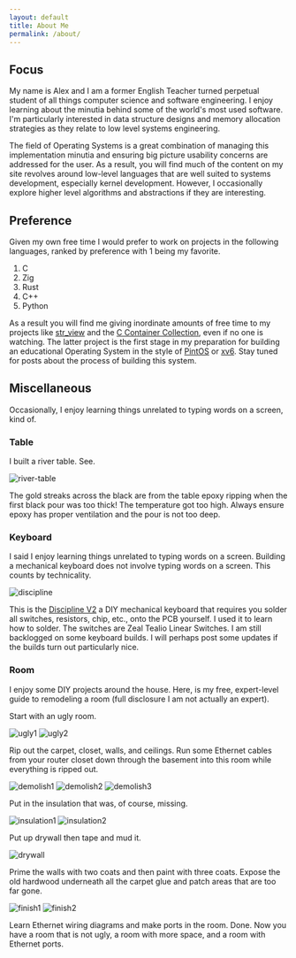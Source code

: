 ```yaml
---
layout: default
title: About Me
permalink: /about/
---
```


## Focus

My name is Alex and I am a former English Teacher turned perpetual student of all things computer science and software engineering. I enjoy learning about the minutia behind some of the world's most used software. I'm particularly interested in data structure designs and memory allocation strategies as they relate to low level systems engineering.

The field of Operating Systems is a great combination of managing this implementation minutia and ensuring big picture usability concerns are addressed for the user. As a result, you will find much of the content on my site revolves around low-level languages that are well suited to systems development, especially kernel development. However, I occasionally explore higher level algorithms and abstractions if they are interesting.

## Preference

Given my own free time I would prefer to work on projects in the following languages, ranked by preference with 1 being my favorite.

1. C
2. Zig
3. Rust
4. C++
5. Python

As a result you will find me giving inordinate amounts of free time to my projects like [str_view](https://github.com/agl-alexglopez/str_view) and the [C Container Collection](https://github.com/agl-alexglopez/ccc), even if no one is watching. The latter project is the first stage in my preparation for building an educational Operating System in the style of [PintOS](https://web.stanford.edu/class/cs140/projects/pintos/pintos_1.html#SEC1) or [xv6](https://github.com/mit-pdos/xv6-riscv). Stay tuned for posts about the process of building this system.

## Miscellaneous

Occasionally, I enjoy learning things unrelated to typing words on a screen, kind of.

### Table

I built a river table. See.

![river-table](/assets/images/river-table.jpg)

The gold streaks across the black are from the table epoxy ripping when the first black pour was too thick! The temperature got too high. Always ensure epoxy has proper ventilation and the pour is not too deep.

### Keyboard

I said I enjoy learning things unrelated to typing words on a screen. Building a mechanical keyboard does not involve typing words on a screen. This counts by technicality.

![discipline](/assets/images/discipline.jpg)

This is the [Discipline V2](https://github.com/coseyfannitutti/discipline) a DIY mechanical keyboard that requires you solder all switches, resistors, chip, etc., onto the PCB yourself. I used it to learn how to solder. The switches are Zeal Tealio Linear Switches. I am still backlogged on some keyboard builds. I will perhaps post some updates if the builds turn out particularly nice.

### Room

I enjoy some DIY projects around the house. Here, is my free, expert-level guide to remodeling a room (full disclosure I am not actually an expert).

Start with an ugly room.

![ugly1](/assets/images/ugly1.png)
![ugly2](/assets/images/ugly2.png)

Rip out the carpet, closet, walls, and ceilings. Run some Ethernet cables from your router closet down through the basement into this room while everything is ripped out.

![demolish1](/assets/images/demolish1.jpg)
![demolish2](/assets/images/demolish2.jpg)
![demolish3](/assets/images/demolish3.jpg)

Put in the insulation that was, of course, missing.

![insulation1](/assets/images/insulation1.jpg)
![insulation2](/assets/images/insulation2.jpg)

Put up drywall then tape and mud it.

![drywall](/assets/images/drywall.jpg)

Prime the walls with two coats and then paint with three coats. Expose the old hardwood underneath all the carpet glue and patch areas that are too far gone.

![finish1](/assets/images/finish1.jpg)
![finish2](/assets/images/finish2.jpg)

Learn Ethernet wiring diagrams and make ports in the room. Done. Now you have a room that is not ugly, a room with more space, and a room with Ethernet ports.
